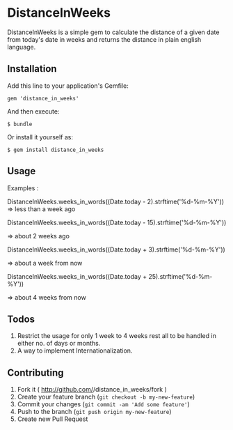 # DistanceInWeeks

DistanceInWeeks is a simple gem to calculate the distance of a given date from today's date in weeks and returns the distance in plain english language.

## Installation

Add this line to your application's Gemfile:

    gem 'distance_in_weeks'

And then execute:

    $ bundle

Or install it yourself as:

    $ gem install distance_in_weeks

## Usage

Examples :

DistanceInWeeks.weeks_in_words((Date.today - 2).strftime('%d-%m-%Y')) 
=> less than a week ago

DistanceInWeeks.weeks_in_words((Date.today - 15).strftime('%d-%m-%Y'))

=> about 2 weeks ago

DistanceInWeeks.weeks_in_words((Date.today + 3).strftime('%d-%m-%Y'))

=> about a week from now

DistanceInWeeks.weeks_in_words((Date.today + 25).strftime('%d-%m-%Y'))

=> about 4 weeks from now

## Todos

1. Restrict the usage for only 1 week to 4 weeks rest all to be handled in either no. of days or months.
2. A way to implement Internationalization.

## Contributing

1. Fork it ( http://github.com/<my-github-username>/distance_in_weeks/fork )
2. Create your feature branch (`git checkout -b my-new-feature`)
3. Commit your changes (`git commit -am 'Add some feature'`)
4. Push to the branch (`git push origin my-new-feature`)
5. Create new Pull Request
